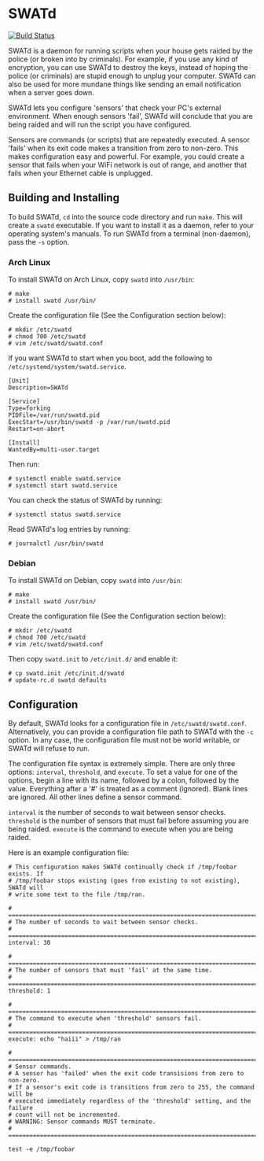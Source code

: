 SWATd
=====

[![Build Status](https://travis-ci.org/defuse/swatd.svg?branch=master)](https://travis-ci.org/defuse/swatd)

SWATd is a daemon for running scripts when your house gets raided by the police
(or broken into by criminals).  For example, if you use any kind of encryption,
you can use SWATd to destroy the keys, instead of hoping the police (or
criminals) are stupid enough to unplug your computer.  SWATd can also be used
for more mundane things like sending an email notification when a server goes
down.

SWATd lets you configure 'sensors' that check your PC's external environment.
When enough sensors 'fail', SWATd will conclude that you are being raided and
will run the script you have configured.

Sensors are commands (or scripts) that are repeatedly executed. A sensor 'fails'
when its exit code makes a transition from zero to non-zero. This makes
configuration easy and powerful. For example, you could create a sensor that
fails when your WiFi network is out of range, and another that fails when your
Ethernet cable is unplugged.

Building and Installing
-----------------------

To build SWATd, `cd` into the source code directory and run `make`. This will
create a `swatd` executable. If you want to install it as a daemon, refer to
your operating system's manuals. To run SWATd from a terminal (non-daemon), pass
the `-s` option.

### Arch Linux

To install SWATd on Arch Linux, copy `swatd` into `/usr/bin`:

    # make
    # install swatd /usr/bin/

Create the configuration file (See the Configuration section below):

    # mkdir /etc/swatd
    # chmod 700 /etc/swatd
    # vim /etc/swatd/swatd.conf

If you want SWATd to start when you boot, add the following to
`/etc/systemd/system/swatd.service`.

    [Unit]
    Description=SWATd
    
    [Service]
    Type=forking
    PIDFile=/var/run/swatd.pid
    ExecStart=/usr/bin/swatd -p /var/run/swatd.pid
    Restart=on-abort
    
    [Install]
    WantedBy=multi-user.target

Then run:

    # systemctl enable swatd.service
    # systemctl start swatd.service

You can check the status of SWATd by running:

    # systemctl status swatd.service

Read SWATd's log entries by running:

    # journalctl /usr/bin/swatd

### Debian 

To install SWATd on Debian, copy `swatd` into `/usr/bin`:

    # make
    # install swatd /usr/bin/

Create the configuration file (See the Configuration section below):

    # mkdir /etc/swatd
    # chmod 700 /etc/swatd
    # vim /etc/swatd/swatd.conf

Then copy `swatd.init` to `/etc/init.d/` and enable it:

    # cp swatd.init /etc/init.d/swatd
    # update-rc.d swatd defaults

Configuration
-------------

By default, SWATd looks for a configuration file in `/etc/swatd/swatd.conf`.
Alternatively, you can provide a configuration file path to SWATd with the `-c`
option. In any case, the configuration file must not be world writable, or SWATd
will refuse to run.

The configuration file syntax is extremely simple. There are only three options:
`interval`, `threshold`, and `execute`. To set a value for one of the options,
begin a line with its name, followed by a colon, followed by the value.
Everything after a '#' is treated as a comment (ignored). Blank lines are
ignored. All other lines define a sensor command.

`interval` is the number of seconds to wait between sensor checks. `threshold`
is the number of sensors that must fail before assuming you are being raided.
`execute` is the command to execute when you are being raided.

Here is an example configuration file:

    # This configuration makes SWATd continually check if /tmp/foobar exists. If
    # /tmp/foobar stops existing (goes from existing to not existing), SWATd will
    # write some text to the file /tmp/ran.
    
    # =============================================================================
    # The number of seconds to wait between sensor checks.
    # =============================================================================
    interval: 30
    
    # =============================================================================
    # The number of sensors that must 'fail' at the same time.
    # =============================================================================
    threshold: 1
    
    # =============================================================================
    # The command to execute when 'threshold' sensors fail.
    # =============================================================================
    execute: echo "haiii" > /tmp/ran
    
    # =============================================================================
    # Sensor commands.
    # A sensor has 'failed' when the exit code transisions from zero to non-zero.
    # If a sensor's exit code is transitions from zero to 255, the command will be 
    # executed immediately regardless of the 'threshold' setting, and the failure
    # count will not be incremented.
    # WARNING: Sensor commands MUST terminate.
    # =============================================================================
    
    test -e /tmp/foobar
